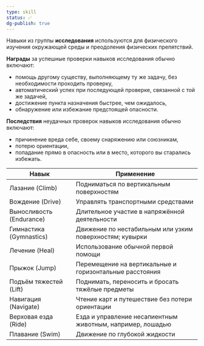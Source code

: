 ```yaml
---
type: skill
status: ✅
dg-publish: true
---
```


Навыки из группы **исследования** используются для физического изучения окружающей среды и преодоления физических препятствий.

**Награды** за успешные проверки навыков исследования обычно включают:
- помощь другому существу, выполняющему ту же задачу, без необходимости проходить проверку,    
- автоматический успех при последующей проверке, связанной с той же задачей,    
- достижение пункта назначения быстрее, чем ожидалось,    
- обнаружение или избежание предстоящей опасности.

**Последствия** неудачных проверок навыков исследования обычно включают:
- причинение вреда себе, своему снаряжению или союзникам,    
- потерю ориентации,    
- попадание прямо в опасность или в место, которого вы старались избежать.

| Навык                    | Применение                                                 |
| ------------------------ | ---------------------------------------------------------- |
| Лазание (Climb)          | Подниматься по вертикальным поверхностям                   |
| Вождение (Drive)         | Управлять транспортными средствами                         |
| Выносливость (Endurance) | Длительное участие в напряжённой деятельности              |
| Гимнастика (Gymnastics)  | Движение по нестабильным или узким поверхностям; кувырки   |
| Лечение (Heal)           | Использование обычной первой помощи                        |
| Прыжок (Jump)            | Перемещение на вертикальные и горизонтальные расстояния    |
| Подъём тяжестей (Lift)   | Поднимать, переносить и бросать тяжёлые предметы           |
| Навигация (Navigate)     | Чтение карт и путешествие без потери ориентации            |
| Верховая езда (Ride)     | Езда и управление несапиентным животным, например, лошадью |
| Плавание (Swim)          | Движение по глубокой жидкости                              |
